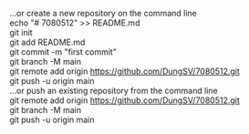 …or create a new repository on the command line <br>
echo "# 7080512" >> README.md <br>
git init <br>
git add README.md <br>
git commit -m "first commit" <br>
git branch -M main <br>
git remote add origin https://github.com/DungSV/7080512.git <br>
git push -u origin main <br>
…or push an existing repository from the command line <br>
git remote add origin https://github.com/DungSV/7080512.git <br>
git branch -M main <br>
git push -u origin main